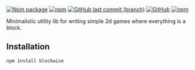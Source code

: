 [![Npm package](https://img.shields.io/npm/v/blockwise.svg)](https://www.npmjs.com/package/blockwise)
[![npm](https://img.shields.io/npm/dw/blockwise)](https://www.npmjs.com/package/blockwise)
[![GitHub last commit (branch)](https://img.shields.io/github/last-commit/ferdodo/blockwise/master)](https://github.com/ferdodo/blockwise)
[![GitHub](https://img.shields.io/github/license/ferdodo/blockwise)](https://github.com/ferdodo/blockwise)
[![npm](https://img.shields.io/badge/documentation-blue)](https://ferdodo.github.io/blockwise/)

Minimalistic utility lib for writing simple 2d games where everything is a block.

## Installation

```bash
npm install blockwise
```
